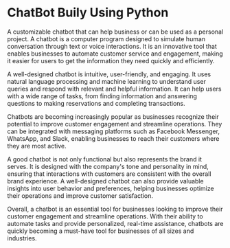 # ChatBot Buily Using Python
A customizable chatbot that can help business or can be used as a personal project.
A chatbot is a computer program designed to simulate human conversation through text or voice interactions. It is an innovative tool that enables businesses to automate customer service and engagement, making it easier for users to get the information they need quickly and efficiently.

A well-designed chatbot is intuitive, user-friendly, and engaging. It uses natural language processing and machine learning to understand user queries and respond with relevant and helpful information. It can help users with a wide range of tasks, from finding information and answering questions to making reservations and completing transactions.

Chatbots are becoming increasingly popular as businesses recognize their potential to improve customer engagement and streamline operations. They can be integrated with messaging platforms such as Facebook Messenger, WhatsApp, and Slack, enabling businesses to reach their customers where they are most active.

A good chatbot is not only functional but also represents the brand it serves. It is designed with the company's tone and personality in mind, ensuring that interactions with customers are consistent with the overall brand experience. A well-designed chatbot can also provide valuable insights into user behavior and preferences, helping businesses optimize their operations and improve customer satisfaction.

Overall, a chatbot is an essential tool for businesses looking to improve their customer engagement and streamline operations. With their ability to automate tasks and provide personalized, real-time assistance, chatbots are quickly becoming a must-have tool for businesses of all sizes and industries.



